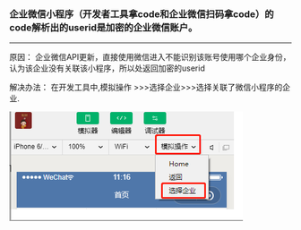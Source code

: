 ### 企业微信小程序（开发者工具拿code和企业微信扫码拿code）的code解析出的userid是加密的企业微信账户。

---

原因： 企业微信API更新，直接使用微信进入不能识别该账号使用哪个企业身份，认为该企业没有关联该小程序，所以处返回加密的userid

解决办法： 在开发工具中,模拟操作 >>>选择企业>>>选择关联了微信小程序的企业.

![](../../images/2020/Jan120201.png)